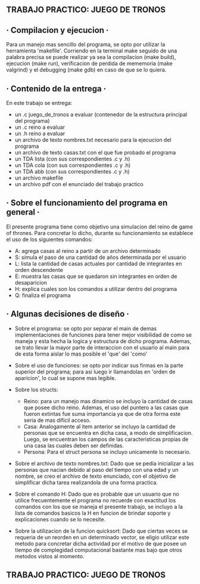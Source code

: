 
## TRABAJO PRACTICO: JUEGO DE TRONOS

## · Compilacion y ejecucion ·

Para un manejo mas sencillo del programa, se opto por utilizar la herramienta 'makefile'. 
Corriendo en la terminal make seguido de una palabra precisa se puede realizar ya sea la compilacion (make build),
ejecucion (make run), verificacion de perdida de mememoria (make valgrind) y el debugging (make gdb) 
en caso de que se lo quiera.

    
## · Contenido de la entrega ·

En este trabajo se entrega:  

* un .c juego_de_tronos a evaluar (contenedor de la estructura principal del programa)
* un .c reino a evaluar 
* un .h reino a evaluar
* un archivo de texto nombres.txt necesario para la ejecucion del programa
* un archivo de texto casas.txt con el que fue probado el programa
* un TDA lista (con sus correspondientes .c y .h)
* un TDA cola (con sus correspondientes .c y .h)     
* un TDA abb (con sus correspondientes .c y .h)
* un archivo makefile 
* un archivo pdf con el enunciado del trabajo practico

       
## · Sobre el funcionamiento del programa en general ·     
    
El presente programa tiene como objetivo una simulacion del reino de game of thrones. Para concretar lo dicho, durante su funcionamiento se establece el uso de los siguientes comandos:

* A: agrega casas al reino a partir de un archivo determinado
* S: simula el paso de una cantidad de años determinada por el usuario
* L: lista la cantidad de casas actuales por cantidad de integrantes en orden descendente
* E: muestra las casas que se quedaron sin integrantes en orden de desaparicion
* H: explica cuales son los comandos a utilizar dentro del programa
* Q: finaliza el programa
    

## · Algunas decisiones de diseño ·

* Sobre el programa: se opto por separar el main de demas implementaciones de funciones para tener mejor visibilidad de como se maneja y esta hecha la logica y estructura de dicho programa. Ademas, se trato llevar la mayor parte de interaccion con el usuario al main para de esta forma aislar lo mas posible el 'que' del 'como'
    
* Sobre el uso de funciones: se opto por indicar sus firmas en la parte superior del programa; para asi luego ir llamandolas en 'orden de aparicion', lo cual se supone mas legible.
    
* Sobre los structs: 
    * Reino: para un manejo mas dinamico se incluyo la cantidad de casas que posee dicho reino. Ademas, el uso del puntero a las casas que fueron extintas fue suma importancia ya que de otra forma este seria de mas dificil acceso.
    * Casa: Analogamente al item anterior se incluyo la cantidad de personas que se encuentra en dicha casa, a modo de simplificacion. Luego, se encuentran los campos de las caracteristicas propias de una casa las cuales deben ser definidas.
    * Persona: Para el struct persona se incluyo unicamente lo necesario.
    
* Sobre el archivo de texto nombres.txt: Dado que se pedia inicializar a las personas que nacian debido al paso del tiempo con una edad y un nombre, se creo el archivo de texto enunciado, con el objetivo de simplificar dicha tarea realizandola de una forma practica.
    
* Sobre el comando H: Dado que es probable que un usuario que no utilice frecuentemente el programa no recuerde con exactitud los comandos con los que se maneja el presente trabajo, se incluyo a la lista de comandos basicos la H en funcion de brindar soporte y explicaciones cuando se lo necesite.
    
* Sobre la utilizacion de la funcion quicksort: Dado que ciertas veces se requeria de un reorden en un determinado vector, se eligio utilizar este metodo para concretar dicha actividad por el motivo de que posee un tiempo de complegidad computacional bastante mas bajo que otros metodos vistos al momento.
     

## TRABAJO PRACTICO: JUEGO DE TRONOS
